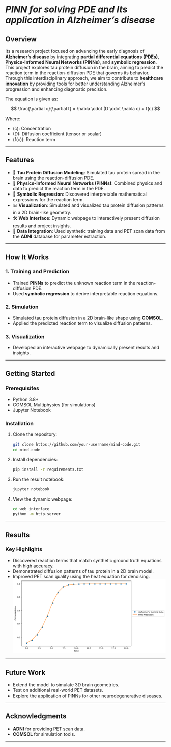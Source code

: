 # *PINN for solving PDE and Its application in Alzheimer’s disease*

## **Overview** 
Its a research project focused on advancing the early diagnosis of **Alzheimer’s disease** by integrating **partial differential equations (PDEs)**, **Physics-Informed Neural Networks (PINNs)**, and **symbolic regression**. This project explores tau protein diffusion in the brain, aiming to predict the reaction term in the reaction-diffusion PDE that governs its behavior.
Through this interdisciplinary approach, we aim to contribute to **healthcare innovation** by providing tools for better understanding Alzheimer’s progression and enhancing diagnostic precision.

The equation is given as:

$$
\frac{\partial c}{\partial t} = \nabla \cdot (D \cdot \nabla c) + f(c)
$$

Where:
- \(c\): Concentration
- \(D\): Diffusion coefficient (tensor or scalar)
- \(f(c)\): Reaction term

---

## **Features**
- 🧠 **Tau Protein Diffusion Modeling**: Simulated tau protein spread in the brain using the reaction-diffusion PDE.  
- 🤖 **Physics-Informed Neural Networks (PINNs)**: Combined physics and data to predict the reaction term in the PDE.  
- 🔬 **Symbolic Regression**: Discovered interpretable mathematical expressions for the reaction term.  
- 📊 **Visualization**: Simulated and visualized tau protein diffusion patterns in a 2D brain-like geometry.  
- 🛠️ **Web Interface**: Dynamic webpage to interactively present diffusion results and project insights.  
- 🧪 **Data Integration**: Used synthetic training data and PET scan data from the **ADNI** database for parameter extraction.

---

## **How It Works**
### 1. **Training and Prediction**
- Trained **PINNs** to predict the unknown reaction term in the reaction-diffusion PDE.
- Used **symbolic regression** to derive interpretable reaction equations.

### 2. **Simulation**
- Simulated tau protein diffusion in a 2D brain-like shape using **COMSOL**.
- Applied the predicted reaction term to visualize diffusion patterns.

### 3. **Visualization**
- Developed an interactive webpage to dynamically present results and insights.

---

## **Getting Started**
### Prerequisites
- Python 3.8+
- COMSOL Multiphysics (for simulations)
- Jupyter Notebook

### Installation
1. Clone the repository:
   ```bash
   git clone https://github.com/your-username/mind-code.git
   cd mind-code
   ```
2. Install dependencies:
   ```bash
   pip install -r requirements.txt
   ```

3. Run the result notebook:
   ```bash
   jupyter notebook
   ```

4. View the dynamic webpage:
   ```bash
   cd web_interface
   python -m http.server
   ```

---

## **Results**
### Key Highlights
- Discovered reaction terms that match synthetic ground truth equations with high accuracy.
- Demonstrated diffusion patterns of tau protein in a 2D brain model.
- Improved PET scan quality using the heat equation for denoising.
![Tau Diffusion](results.png)
---

## **Future Work**
- Extend the model to simulate 3D brain geometries.
- Test on additional real-world PET datasets.
- Explore the application of PINNs for other neurodegenerative diseases.

---

## **Acknowledgments**
- **ADNI** for providing PET scan data.  
- **COMSOL** for simulation tools.

---
